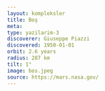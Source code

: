 ```yaml
---
layout: kompleksler
title: Boş
meta:
type: yazilarim-3
discoverer: Giuseppe Piazzi
discovered: 1950-01-01
orbit: 2.6 years
radius: 287 km
tilt: 1°
image: bos.jpeg
source: https://mars.nasa.gov/
---
```


